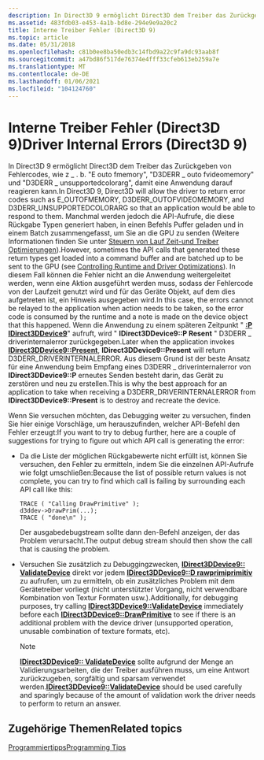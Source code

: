 ```yaml
---
description: In Direct3D 9 ermöglicht Direct3D dem Treiber das Zurückgeben von Fehlercodes, wie z \_ . b. "E outo fmemory", "D3DERR \_ outo fvideomemory" und "D3DERR \_ unsupportedcolorarg", damit eine Anwendung darauf reagieren kann.
ms.assetid: 483fdb03-e453-4a1b-bd8e-294e9e9a20c2
title: Interne Treiber Fehler (Direct3D 9)
ms.topic: article
ms.date: 05/31/2018
ms.openlocfilehash: c81b0ee8ba50edb3c14fbd9a22c9fa9dc93aab8f
ms.sourcegitcommit: a47bd86f517de76374e4fff33cfeb613eb259a7e
ms.translationtype: MT
ms.contentlocale: de-DE
ms.lasthandoff: 01/06/2021
ms.locfileid: "104124760"
---
```

# <a name="driver-internal-errors-direct3d-9"></a><span data-ttu-id="e5f97-103">Interne Treiber Fehler (Direct3D 9)</span><span class="sxs-lookup"><span data-stu-id="e5f97-103">Driver Internal Errors (Direct3D 9)</span></span>

<span data-ttu-id="e5f97-104">In Direct3D 9 ermöglicht Direct3D dem Treiber das Zurückgeben von Fehlercodes, wie z \_ . b. "E outo fmemory", "D3DERR \_ outo fvideomemory" und "D3DERR \_ unsupportedcolorarg", damit eine Anwendung darauf reagieren kann.</span><span class="sxs-lookup"><span data-stu-id="e5f97-104">In Direct3D 9, Direct3D will allow the driver to return error codes such as E\_OUTOFMEMORY, D3DERR\_OUTOFVIDEOMEMORY, and D3DERR\_UNSUPPORTEDCOLORARG so that an application would be able to respond to them.</span></span> <span data-ttu-id="e5f97-105">Manchmal werden jedoch die API-Aufrufe, die diese Rückgabe Typen generiert haben, in einen Befehls Puffer geladen und in einem Batch zusammengefasst, um Sie an die GPU zu senden (Weitere Informationen finden Sie unter [Steuern von Lauf Zeit-und Treiber Optimierungen](accurately-profiling-direct3d-api-calls.md)).</span><span class="sxs-lookup"><span data-stu-id="e5f97-105">However, sometimes the API calls that generated these return types get loaded into a command buffer and are batched up to be sent to the GPU (see [Controlling Runtime and Driver Optimizations](accurately-profiling-direct3d-api-calls.md)).</span></span> <span data-ttu-id="e5f97-106">In diesem Fall können die Fehler nicht an die Anwendung weitergeleitet werden, wenn eine Aktion ausgeführt werden muss, sodass der Fehlercode von der Laufzeit genutzt wird und für das Geräte Objekt, auf dem dies aufgetreten ist, ein Hinweis ausgegeben wird.</span><span class="sxs-lookup"><span data-stu-id="e5f97-106">In this case, the errors cannot be relayed to the application when action needs to be taken, so the error code is consumed by the runtime and a note is made on the device object that this happened.</span></span> <span data-ttu-id="e5f97-107">Wenn die Anwendung zu einem späteren Zeitpunkt " [**:P IDirect3DDevice9**](/windows/win32/api/d3d9helper/nf-d3d9helper-idirect3ddevice9-present)" aufruft, wird " **IDirect3DDevice9::P Resent** " D3DERR \_ driverinternalerror zurückgegeben.</span><span class="sxs-lookup"><span data-stu-id="e5f97-107">Later when the application invokes [**IDirect3DDevice9::Present**](/windows/win32/api/d3d9helper/nf-d3d9helper-idirect3ddevice9-present), **IDirect3DDevice9::Present** will return D3DERR\_DRIVERINTERNALERROR.</span></span> <span data-ttu-id="e5f97-108">Aus diesem Grund ist der beste Ansatz für eine Anwendung beim Empfang eines D3DERR \_ driverinternalerror von **IDirect3DDevice9::P** erneutes Senden besteht darin, das Gerät zu zerstören und neu zu erstellen.</span><span class="sxs-lookup"><span data-stu-id="e5f97-108">This is why the best approach for an application to take when receiving a D3DERR\_DRIVERINTERNALERROR from **IDirect3DDevice9::Present** is to destroy and recreate the device.</span></span>

<span data-ttu-id="e5f97-109">Wenn Sie versuchen möchten, das Debugging weiter zu versuchen, finden Sie hier einige Vorschläge, um herauszufinden, welcher API-Befehl den Fehler erzeugt:</span><span class="sxs-lookup"><span data-stu-id="e5f97-109">If you want to try to debug further, here are a couple of suggestions for trying to figure out which API call is generating the error:</span></span>

-   <span data-ttu-id="e5f97-110">Da die Liste der möglichen Rückgabewerte nicht erfüllt ist, können Sie versuchen, den Fehler zu ermitteln, indem Sie die einzelnen API-Aufrufe wie folgt umschließen:</span><span class="sxs-lookup"><span data-stu-id="e5f97-110">Because the list of possible return values is not complete, you can try to find which call is failing by surrounding each API call like this:</span></span>

    ```
    TRACE ( "Calling DrawPrimitive" );
    d3ddev->DrawPrim(...);
    TRACE ( "done\n" );
    ```

    

    <span data-ttu-id="e5f97-111">Der ausgabedebugstream sollte dann den-Befehl anzeigen, der das Problem verursacht.</span><span class="sxs-lookup"><span data-stu-id="e5f97-111">The output debug stream should then show the call that is causing the problem.</span></span>

-   <span data-ttu-id="e5f97-112">Versuchen Sie zusätzlich zu Debuggingzwecken, [**IDirect3DDevice9:: ValidateDevice**](/windows/win32/api/d3d9helper/nf-d3d9helper-idirect3ddevice9-validatedevice) direkt vor jedem [**IDirect3DDevice9::D rawprimiprimitiv**](/windows/win32/api/d3d9helper/nf-d3d9helper-idirect3ddevice9-drawprimitive) zu aufrufen, um zu ermitteln, ob ein zusätzliches Problem mit dem Gerätetreiber vorliegt (nicht unterstützter Vorgang, nicht verwendbare Kombination von Textur Formaten usw.).</span><span class="sxs-lookup"><span data-stu-id="e5f97-112">Additionally, for debugging purposes, try calling [**IDirect3DDevice9::ValidateDevice**](/windows/win32/api/d3d9helper/nf-d3d9helper-idirect3ddevice9-validatedevice) immediately before each [**IDirect3DDevice9::DrawPrimitive**](/windows/win32/api/d3d9helper/nf-d3d9helper-idirect3ddevice9-drawprimitive) to see if there is an additional problem with the device driver (unsupported operation, unusable combination of texture formats, etc).</span></span>

    > [!Note]  
    > <span data-ttu-id="e5f97-113">[**IDirect3DDevice9:: ValidateDevice**](/windows/win32/api/d3d9helper/nf-d3d9helper-idirect3ddevice9-validatedevice) sollte aufgrund der Menge an Validierungsarbeiten, die der Treiber ausführen muss, um eine Antwort zurückzugeben, sorgfältig und sparsam verwendet werden.</span><span class="sxs-lookup"><span data-stu-id="e5f97-113">[**IDirect3DDevice9::ValidateDevice**](/windows/win32/api/d3d9helper/nf-d3d9helper-idirect3ddevice9-validatedevice) should be used carefully and sparingly because of the amount of validation work the driver needs to perform to return an answer.</span></span>

     

## <a name="related-topics"></a><span data-ttu-id="e5f97-114">Zugehörige Themen</span><span class="sxs-lookup"><span data-stu-id="e5f97-114">Related topics</span></span>

<dl> <dt>

[<span data-ttu-id="e5f97-115">Programmiertipps</span><span class="sxs-lookup"><span data-stu-id="e5f97-115">Programming Tips</span></span>](programming-tips.md)
</dt> </dl>

 

 
